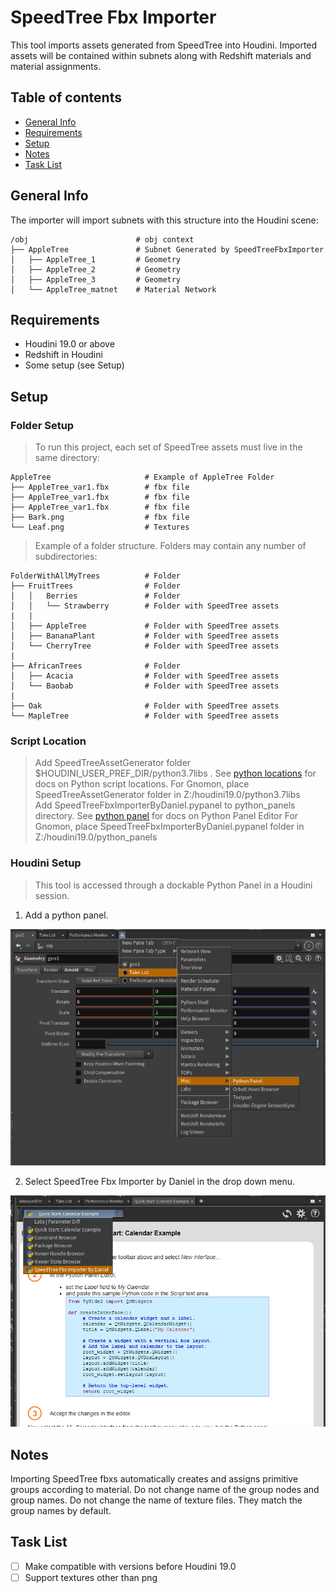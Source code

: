 # SpeedTree Fbx Importer
This tool imports assets generated from SpeedTree into Houdini. Imported assets will be contained within subnets along with Redshift materials and material assignments.

## Table of contents
* [General Info](#general-info)
* [Requirements](#requirements)
* [Setup](#setup)
* [Notes](#notes)
* [Task List](#task-list)

## General Info
The importer will import subnets with this structure into the Houdini scene:
```
/obj                        # obj context
├── AppleTree               # Subnet Generated by SpeedTreeFbxImporter
│   ├── AppleTree_1         # Geometry
│   ├── AppleTree_2         # Geometry
│   ├── AppleTree_3         # Geometry
│   └── AppleTree_matnet    # Material Network
```
## Requirements
* Houdini 19.0 or above
* Redshift in Houdini
* Some setup (see Setup)
	
## Setup
### Folder Setup
> To run this project, each set of SpeedTree assets must live in the same directory:
```
AppleTree                     # Example of AppleTree Folder
├── AppleTree_var1.fbx        # fbx file
├── AppleTree_var1.fbx        # fbx file
├── AppleTree_var1.fbx        # fbx file
├── Bark.png                  # fbx file
└── Leaf.png                  # Textures
```
> Example of a folder structure. Folders may contain any number of subdirectories:
```
FolderWithAllMyTrees          # Folder
├── FruitTrees                # Folder
│   │   Berries               # Folder
│   │   └── Strawberry        # Folder with SpeedTree assets
|   |
│   ├── AppleTree             # Folder with SpeedTree assets
│   ├── BananaPlant           # Folder with SpeedTree assets
│   └── CherryTree            # Folder with SpeedTree assets
| 
├── AfricanTrees              # Folder
│   ├── Acacia                # Folder with SpeedTree assets
│   └── Baobab                # Folder with SpeedTree assets
|
├── Oak                       # Folder with SpeedTree assets
└── MapleTree                 # Folder with SpeedTree assets
```
### Script Location
> Add SpeedTreeAssetGenerator folder $HOUDINI_USER_PREF_DIR/python3.7libs . See [python locations](https://www.sidefx.com/docs/houdini/hom/locations.html) for docs on Python script locations.
> For Gnomon, place SpeedTreeAssetGenerator folder in Z:/houdini19.0/python3.7libs <br />
> Add SpeedTreeFbxImporterByDaniel.pypanel to python_panels directory. See [python panel](https://www.sidefx.com/docs/houdini/ref/windows/pythonpaneleditor.html) for docs on Python Panel Editor
> For Gnomon, place SpeedTreeFbxImporterByDaniel.pypanel folder in Z:/houdini19.0/python_panels
### Houdini Setup
> This tool is accessed through a dockable Python Panel in a Houdini session.

1. Add a python panel.

![This is an image](SpeedTreeAssetGenerator/pythonPanelLocation.png)

2. Select SpeedTree Fbx Importer by Daniel in the drop down menu.

![This is an image](SpeedTreeAssetGenerator/pythonPanelDropDown.png)
## Notes
Importing SpeedTree fbxs automatically creates and assigns primitive groups according to material. Do not change name of the group nodes and group names. Do not change the name of texture files. They match the group names by default.
## Task List
- [ ] Make compatible with versions before Houdini 19.0
- [ ] Support textures other than png
